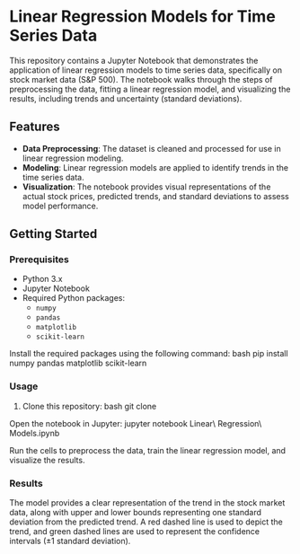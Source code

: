 # Linear Regression Models for Time Series Data

This repository contains a Jupyter Notebook that demonstrates the application of linear regression models to time series data, specifically on stock market data (S&P 500). The notebook walks through the steps of preprocessing the data, fitting a linear regression model, and visualizing the results, including trends and uncertainty (standard deviations).

## Features
- **Data Preprocessing**: The dataset is cleaned and processed for use in linear regression modeling.
- **Modeling**: Linear regression models are applied to identify trends in the time series data.
- **Visualization**: The notebook provides visual representations of the actual stock prices, predicted trends, and standard deviations to assess model performance.

## Getting Started

### Prerequisites
- Python 3.x
- Jupyter Notebook
- Required Python packages:
  - `numpy`
  - `pandas`
  - `matplotlib`
  - `scikit-learn`

Install the required packages using the following command:
bash
pip install numpy pandas matplotlib scikit-learn

### Usage
1. Clone this repository:
   bash
   git clone <repository-url>

Open the notebook in Jupyter:
jupyter notebook Linear\ Regression\ Models.ipynb

Run the cells to preprocess the data, train the linear regression model, and visualize the results.

### Results
The model provides a clear representation of the trend in the stock market data, along with upper and lower bounds representing one standard deviation from the predicted trend.
A red dashed line is used to depict the trend, and green dashed lines are used to represent the confidence intervals (±1 standard deviation).
